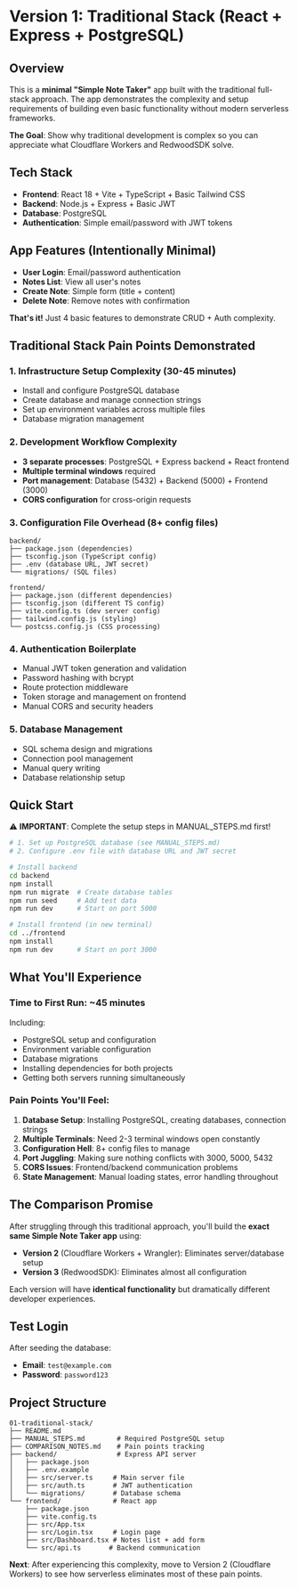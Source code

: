 # Version 1: Traditional Stack (React + Express + PostgreSQL)

## Overview

This is a **minimal "Simple Note Taker"** app built with the traditional full-stack approach. The app demonstrates the complexity and setup requirements of building even basic functionality without modern serverless frameworks.

**The Goal**: Show why traditional development is complex so you can appreciate what Cloudflare Workers and RedwoodSDK solve.

## Tech Stack

- **Frontend**: React 18 + Vite + TypeScript + Basic Tailwind CSS
- **Backend**: Node.js + Express + Basic JWT
- **Database**: PostgreSQL
- **Authentication**: Simple email/password with JWT tokens

## App Features (Intentionally Minimal)

- **User Login**: Email/password authentication
- **Notes List**: View all user's notes
- **Create Note**: Simple form (title + content)
- **Delete Note**: Remove notes with confirmation

**That's it!** Just 4 basic features to demonstrate CRUD + Auth complexity.

## Traditional Stack Pain Points Demonstrated

### 1. **Infrastructure Setup Complexity** (30-45 minutes)
- Install and configure PostgreSQL database
- Create database and manage connection strings
- Set up environment variables across multiple files
- Database migration management

### 2. **Development Workflow Complexity**
- **3 separate processes**: PostgreSQL + Express backend + React frontend
- **Multiple terminal windows** required
- **Port management**: Database (5432) + Backend (5000) + Frontend (3000)
- **CORS configuration** for cross-origin requests

### 3. **Configuration File Overhead** (8+ config files)
```
backend/
├── package.json (dependencies)
├── tsconfig.json (TypeScript config)
├── .env (database URL, JWT secret)
└── migrations/ (SQL files)

frontend/  
├── package.json (different dependencies)
├── tsconfig.json (different TS config)
├── vite.config.ts (dev server config)
├── tailwind.config.js (styling)
└── postcss.config.js (CSS processing)
```

### 4. **Authentication Boilerplate**
- Manual JWT token generation and validation
- Password hashing with bcrypt
- Route protection middleware
- Token storage and management on frontend
- Manual CORS and security headers

### 5. **Database Management**
- SQL schema design and migrations
- Connection pool management
- Manual query writing
- Database relationship setup

## Quick Start

⚠️ **IMPORTANT**: Complete the setup steps in MANUAL_STEPS.md first!

```bash
# 1. Set up PostgreSQL database (see MANUAL_STEPS.md)
# 2. Configure .env file with database URL and JWT secret

# Install backend
cd backend
npm install
npm run migrate  # Create database tables
npm run seed     # Add test data
npm run dev      # Start on port 5000

# Install frontend (in new terminal)
cd ../frontend  
npm install
npm run dev      # Start on port 3000
```

## What You'll Experience

### **Time to First Run**: ~45 minutes
Including:
- PostgreSQL setup and configuration
- Environment variable configuration  
- Database migrations
- Installing dependencies for both projects
- Getting both servers running simultaneously

### **Pain Points You'll Feel**:
1. **Database Setup**: Installing PostgreSQL, creating databases, connection strings
2. **Multiple Terminals**: Need 2-3 terminal windows open constantly  
3. **Configuration Hell**: 8+ config files to manage
4. **Port Juggling**: Making sure nothing conflicts with 3000, 5000, 5432
5. **CORS Issues**: Frontend/backend communication problems
6. **State Management**: Manual loading states, error handling throughout

## The Comparison Promise

After struggling through this traditional approach, you'll build the **exact same Simple Note Taker app** using:

- **Version 2** (Cloudflare Workers + Wrangler): Eliminates server/database setup
- **Version 3** (RedwoodSDK): Eliminates almost all configuration

Each version will have **identical functionality** but dramatically different developer experiences.

## Test Login

After seeding the database:
- **Email**: `test@example.com`  
- **Password**: `password123`

## Project Structure

```
01-traditional-stack/
├── README.md
├── MANUAL_STEPS.md        # Required PostgreSQL setup
├── COMPARISON_NOTES.md    # Pain points tracking
├── backend/               # Express API server
│   ├── package.json
│   ├── .env.example
│   ├── src/server.ts     # Main server file
│   ├── src/auth.ts       # JWT authentication
│   └── migrations/       # Database schema
└── frontend/             # React app
    ├── package.json
    ├── vite.config.ts
    ├── src/App.tsx
    ├── src/Login.tsx     # Login page
    ├── src/Dashboard.tsx # Notes list + add form
    └── src/api.ts       # Backend communication
```

**Next**: After experiencing this complexity, move to Version 2 (Cloudflare Workers) to see how serverless eliminates most of these pain points.